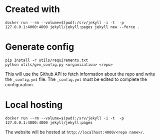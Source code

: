 

# Created with

```
docker run --rm --volume=$(pwd):/srv/jekyll -i -t  -p 127.0.0.1:4000:4000 jekyll/jekyll:pages jekyll new --force .
```

# Generate config

```
pip install -r utils/requirements.txt
python utils/gen_config.py <organization> <repo>
```

This will use the Github API to fetch information about the repo and write the `_config.yml` file. The `_config.yml` must be edited to complete the configuration.

# Local hosting

```
docker run --rm --volume=$(pwd):/srv/jekyll -i -t  -p 127.0.0.1:4000:4000 jekyll/jekyll:pages
```

The website will be hosted at `http://localhost:4000/<repo name>/`.
